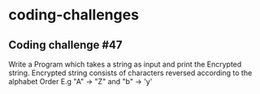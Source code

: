# coding-challenges



## Coding challenge #47
Write a Program which takes a string as input and print the Encrypted string. Encrypted string consists of characters reversed according to the alphabet Order E.g "A" -> "Z" and "b" -> 'y'
